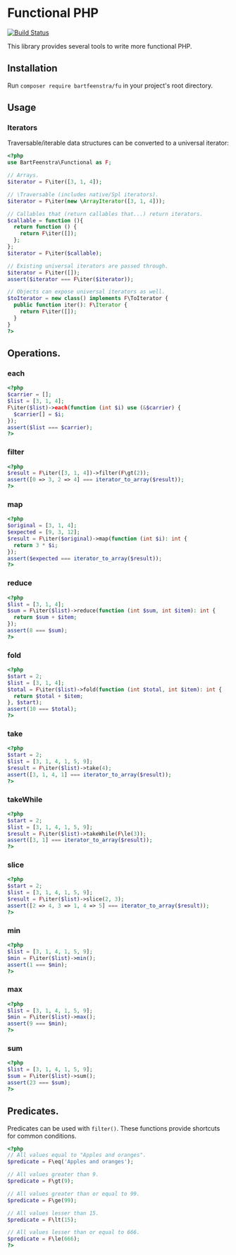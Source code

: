 # Functional PHP

[![Build Status](https://travis-ci.org/bartfeenstra/fu-php.svg?branch=master)](https://travis-ci.org/bartfeenstra/fu-php)

This library provides several tools to write more functional PHP.

## Installation
Run `composer require bartfeenstra/fu` in your project's root directory.

## Usage

### Iterators
Traversable/iterable data structures can be converted to a universal iterator:
```php
<?php
use BartFeenstra\Functional as F;

// Arrays.
$iterator = F\iter([3, 1, 4]);

// \Traversable (includes native/Spl iterators).
$iterator = F\iter(new \ArrayIterator([3, 1, 4]));

// Callables that (return callables that...) return iterators.
$callable = function (){
  return function () {
    return F\iter([]);
  };
};
$iterator = F\iter($callable);

// Existing universal iterators are passed through.
$iterator = F\iter([]);
assert($iterator === F\iter($iterator));

// Objects can expose universal iterators as well.
$toIterator = new class() implements F\ToIterator {
  public function iter(): F\Iterator {
    return F\iter([]);
  }
}
?>
```

## Operations.

### each
```php
<?php
$carrier = [];
$list = [3, 1, 4];
F\iter($list)->each(function (int $i) use (&$carrier) {
  $carrier[] = $i;
});
assert($list === $carrier);
?>
```

### filter
```php
<?php
$result = F\iter([3, 1, 4])->filter(F\gt(2));
assert([0 => 3, 2 => 4] === iterator_to_array($result));
?>
```

### map
```php
<?php
$original = [3, 1, 4];
$expected = [9, 3, 12];
$result = F\iter($original)->map(function (int $i): int {
  return 3 * $i;
});
assert($expected === iterator_to_array($result));
?>
```

### reduce
```php
<?php
$list = [3, 1, 4];
$sum = F\iter($list)->reduce(function (int $sum, int $item): int {
  return $sum + $item;
});
assert(8 === $sum);
?>
```

### fold
```php
<?php
$start = 2;
$list = [3, 1, 4];
$total = F\iter($list)->fold(function (int $total, int $item): int {
  return $total + $item;
}, $start);
assert(10 === $total);
?>
```

### take
```php
<?php
$start = 2;
$list = [3, 1, 4, 1, 5, 9];
$result = F\iter($list)->take(4);
assert([3, 1, 4, 1] === iterator_to_array($result));
?>
```

### takeWhile
```php
<?php
$start = 2;
$list = [3, 1, 4, 1, 5, 9];
$result = F\iter($list)->takeWhile(F\le(3));
assert([3, 1] === iterator_to_array($result));
?>
```

### slice
```php
<?php
$start = 2;
$list = [3, 1, 4, 1, 5, 9];
$result = F\iter($list)->slice(2, 3);
assert([2 => 4, 3 => 1, 4 => 5] === iterator_to_array($result));
?>
```

### min
```php
<?php
$list = [3, 1, 4, 1, 5, 9];
$min = F\iter($list)->min();
assert(1 === $min);
?>
```

### max
```php
<?php
$list = [3, 1, 4, 1, 5, 9];
$min = F\iter($list)->max();
assert(9 === $min);
?>
```

### sum
```php
<?php
$list = [3, 1, 4, 1, 5, 9];
$sum = F\iter($list)->sum();
assert(23 === $sum);
?>
```

## Predicates.
Predicates can be used with `filter()`. These functions provide shortcuts for common conditions.
```php
<?php
// All values equal to "Apples and oranges".
$predicate = F\eq('Apples and oranges');

// All values greater than 9.
$predicate = F\gt(9);

// All values greater than or equal to 99.
$predicate = F\ge(99);

// All values lesser than 15.
$predicate = F\lt(15);

// All values lesser than or equal to 666.
$predicate = F\le(666);
?>
```
